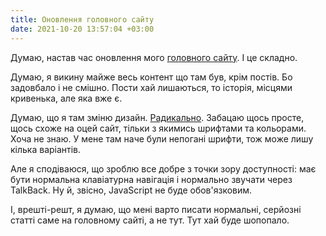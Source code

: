 ```yaml
---
title: Оновлення головного сайту
date: 2021-10-20 13:57:04 +03:00
---
```


Думаю, настав час оновлення мого [головного сайту][1]. І це складно.

Думаю, я викину майже весь контент що там був, крім постів. Бо задовбало і не смішно. Пости хай лишаються, то історія, місцями кривенька, але яка вже є.

Думаю, що я там зміню дизайн. [Радикально][2]. Забацаю щось просте, щось схоже на оцей сайт, тільки з якимись шрифтами та кольорами. Хоча не знаю. У мене там наче були непогані шрифти, тож може лишу кілька варіантів.

Але я сподіваюся, що зроблю все добре з точки зору доступності: має бути нормальна клавіатурна навігація і нормально звучати через TalkBack. Ну й, звісно, JavaScript не буде обов'язковим.

І, врешті-решт, я думаю, що мені варто писати нормальні, серйозні статті саме на головному сайті, а не тут. Тут хай буде шопопало.

[1]: https://kastaneda.kiev.ua/
[2]: https://github.com/kastaneda/sandbox2020.de.co.ua/blob/master/ui_proto/kastaneda-2021/alt-front.html
